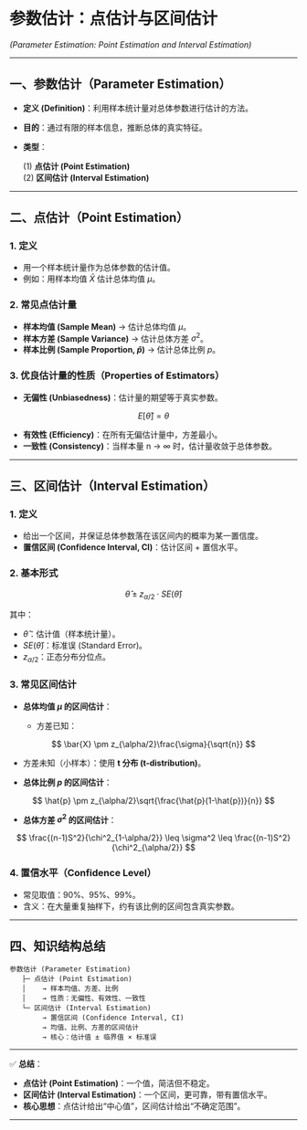 

# 参数估计：点估计与区间估计

*(Parameter Estimation: Point Estimation and Interval Estimation)*

---

## 一、参数估计（Parameter Estimation）

* **定义 (Definition)**：利用样本统计量对总体参数进行估计的方法。
* **目的**：通过有限的样本信息，推断总体的真实特征。
* **类型**：

  (1) **点估计 (Point Estimation)**  
  (2) **区间估计 (Interval Estimation)**  

---

## 二、点估计（Point Estimation）

### 1. 定义

* 用一个样本统计量作为总体参数的估计值。
* 例如：用样本均值 $\bar{X}$ 估计总体均值 $\mu$。

### 2. 常见点估计量

* **样本均值 (Sample Mean)** → 估计总体均值 $\mu$。
* **样本方差 (Sample Variance)** → 估计总体方差 $\sigma^2$。
* **样本比例 (Sample Proportion, $\hat{p}$)** → 估计总体比例 $p$。

### 3. 优良估计量的性质（Properties of Estimators）

* **无偏性 (Unbiasedness)**：估计量的期望等于真实参数。

$$
E[\hat{\theta}] = \theta
$$
* **有效性 (Efficiency)**：在所有无偏估计量中，方差最小。
* **一致性 (Consistency)**：当样本量 n → ∞ 时，估计量收敛于总体参数。

---

## 三、区间估计（Interval Estimation）

### 1. 定义

* 给出一个区间，并保证总体参数落在该区间内的概率为某一置信度。
* **置信区间 (Confidence Interval, CI)**：估计区间 + 置信水平。

### 2. 基本形式

$$
\hat{\theta} \pm z_{\alpha/2} \cdot SE(\hat{\theta})
$$

其中：

* $\hat{\theta}$：估计值（样本统计量）。
* $SE(\hat{\theta})$：标准误 (Standard Error)。
* $z_{\alpha/2}$：正态分布分位点。

### 3. 常见区间估计

* **总体均值 $\mu$ 的区间估计**：

  * 方差已知：

$$
\bar{X} \pm z_{\alpha/2}\frac{\sigma}{\sqrt{n}}
$$
  * 方差未知（小样本）：使用 **t 分布 (t-distribution)**。

* **总体比例 $p$ 的区间估计**：

$$
\hat{p} \pm z_{\alpha/2}\sqrt{\frac{\hat{p}(1-\hat{p})}{n}}
$$

* **总体方差 $\sigma^2$ 的区间估计**：

$$
\frac{(n-1)S^2}{\chi^2_{1-\alpha/2}} \leq \sigma^2 \leq \frac{(n-1)S^2}{\chi^2_{\alpha/2}}
$$

### 4. 置信水平（Confidence Level）

* 常见取值：90%、95%、99%。
* 含义：在大量重复抽样下，约有该比例的区间包含真实参数。

---

## 四、知识结构总结

```
参数估计 (Parameter Estimation)
   ├─ 点估计 (Point Estimation)
   │    → 样本均值、方差、比例
   │    → 性质：无偏性、有效性、一致性
   └─ 区间估计 (Interval Estimation)
        → 置信区间 (Confidence Interval, CI)
        → 均值、比例、方差的区间估计
        → 核心：估计值 ± 临界值 × 标准误
```

---

✅ **总结**：

* **点估计 (Point Estimation)**：一个值，简洁但不稳定。
* **区间估计 (Interval Estimation)**：一个区间，更可靠，带有置信水平。
* **核心思想**：点估计给出“中心值”，区间估计给出“不确定范围”。

---


